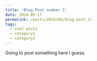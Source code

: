 ```yaml
---
title: 'Blog Post number 1'
date: 2024-05-17
permalink: /posts/2024/05/blog-post-1/
tags:
  - cool posts
  - category1
  - category2
---
```


Going to post something here I guess.
